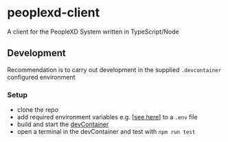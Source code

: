 # peoplexd-client

A client for the PeopleXD System written in TypeScript/Node

## Development ##

Recommendation is to carry out development in the supplied `.devcontainer` configured environment

### Setup ###

- clone the repo
- add required environment variables e.g.  [[see here]](https://containers.dev/) to a `.env` file
- build and start the [devContainer](https://containers.dev/)
- open a terminal in the devContainer and test with `npm run test`
